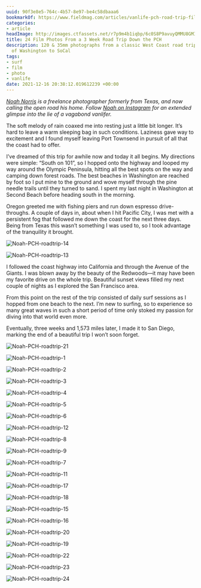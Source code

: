 ```yaml
---
uuid: 90f3e8e5-764c-4b57-8e97-be4c58dbaaa6
bookmarkOf: https://www.fieldmag.com/articles/vanlife-pch-road-trip-film
categories:
- article
headImage: http://images.ctfassets.net/r7p9m4b1iqbp/6c0S8P9avuyQMMU8GMIUsQ/3080d22133aafeef219dadcb948d59a7/Noah-PCH-roadtrip-10.jpg?w=1000
title: 24 Film Photos From a 3 Week Road Trip Down the PCH
description: 120 & 35mm photographs from a classic West Coast road trip from the top
  of Washington to SoCal
tags:
- surf
- film
- photo
- vanlife
date: 2021-12-16 20:38:12.019612239 +00:00
---
```


_[Noah Norris](http://noahanalog.com/) is a freelance photographer formerly from Texas, and now calling the open road his home. Follow [Noah on Instagram](https://www.instagram.com/noah.analog/) for an extended glimpse into the lie of a vagabond vanlifer._

The soft melody of rain coaxed me into resting just a little bit longer. It’s hard to leave a warm sleeping bag in such conditions. Laziness gave way to excitement and I found myself leaving Port Townsend in pursuit of all that the coast had to offer.

I’ve dreamed of this trip for awhile now and today it all begins. My directions were simple: “South on 101”, so I hopped onto the highway and looped my way around the Olympic Peninsula, hitting all the best spots on the way and camping down forest roads. The best beaches in Washington are reached by foot so I put mine to the ground and wove myself through the pine needle trails until they turned to sand. I spent my last night in Washington at Second Beach before heading south in the morning. 

Oregon greeted me with fishing piers and run down espresso drive-throughs. A couple of days in, about when I hit Pacific City, I was met with a persistent fog that followed me down the coast for the next three days. Being from Texas this wasn’t something I was used to, so I took advantage of the tranquility it brought. 

 ![Noah-PCH-roadtrip-14](//images.ctfassets.net/r7p9m4b1iqbp/45OZHN2CSkUggcEwwYOScC/049e27fa960bf02733ad944d8fd31216/Noah-PCH-roadtrip-14.jpg?w=10&q=1&fm=jpg&fl=progressive) 

 ![Noah-PCH-roadtrip-13](//images.ctfassets.net/r7p9m4b1iqbp/1Q4cqJinV2qmYsqEgMcQIy/d7565d60aac4f363338bc07d17e5f0d1/Noah-PCH-roadtrip-13.jpg?w=10&q=1&fm=jpg&fl=progressive) 

I followed the coast highway into California and through the Avenue of the Giants. I was blown away by the beauty of the Redwoods—it may have been my favorite drive on the whole trip. Beautiful sunset views filled my next couple of nights as I explored the San Francisco area.

From this point on the rest of the trip consisted of daily surf sessions as I hopped from one beach to the next. I’m new to surfing, so to experience so many great waves in such a short period of time only stoked my passion for diving into that world even more.

Eventually, three weeks and 1,573 miles later, I made it to San Diego, marking the end of a beautiful trip I won’t soon forget. 

 ![Noah-PCH-roadtrip-21](//images.ctfassets.net/r7p9m4b1iqbp/SV2BJigkUuuwk4CgYcyO/d4264663aa0a310f85af3ff9422cd086/Noah-PCH-roadtrip-21.jpg?w=10&q=1&fm=jpg&fl=progressive) 

 ![Noah-PCH-roadtrip-1](//images.ctfassets.net/r7p9m4b1iqbp/1f4Y6vgJZcGMkwsoq2IM0c/32d9c1f89f0aa05e9f1251e5d123a36c/Noah-PCH-roadtrip-1.jpg?w=10&q=1&fm=jpg&fl=progressive) 

 ![Noah-PCH-roadtrip-2](//images.ctfassets.net/r7p9m4b1iqbp/4UsuEsl0ikgS4aM8WWsIWO/c02345b73ffdd3085154fdc195f85ffc/Noah-PCH-roadtrip-2.jpg?w=10&q=1&fm=jpg&fl=progressive) 

 ![Noah-PCH-roadtrip-3](//images.ctfassets.net/r7p9m4b1iqbp/1cEawQpGy0Uq6oYEwOswEk/62d7d02481841eeab1ee3eb2546897a5/Noah-PCH-roadtrip-3.jpg?w=10&q=1&fm=jpg&fl=progressive) 

 ![Noah-PCH-roadtrip-4](//images.ctfassets.net/r7p9m4b1iqbp/4osZnngMR2eWu0qqiw28Kc/01b990fd2aaae9eae1ea6da9bf1b8af6/Noah-PCH-roadtrip-4.jpg?w=10&q=1&fm=jpg&fl=progressive) 

 ![Noah-PCH-roadtrip-5](//images.ctfassets.net/r7p9m4b1iqbp/49Pv39YeliugmCIgCcWU4o/4decdd3eff1d48056ad6d57ed5800cf0/Noah-PCH-roadtrip-5.jpg?w=10&q=1&fm=jpg&fl=progressive) 

 ![Noah-PCH-roadtrip-6](//images.ctfassets.net/r7p9m4b1iqbp/53R8BAntfio4GiUiMSOyAg/08644ec8c0112b234b8544c53eea2e81/Noah-PCH-roadtrip-6.jpg?w=10&q=1&fm=jpg&fl=progressive) 

 ![Noah-PCH-roadtrip-12](//images.ctfassets.net/r7p9m4b1iqbp/6q1td03Jp6sgwsMEUcsYEw/226bff06270597509c0a058330eceb38/Noah-PCH-roadtrip-12.jpg?w=10&q=1&fm=jpg&fl=progressive) 

 ![Noah-PCH-roadtrip-8](//images.ctfassets.net/r7p9m4b1iqbp/3TaqrlsE5aCsgs4ig6I6aK/489c14026085eb07b3e59b86794ef0c5/Noah-PCH-roadtrip-8.jpg?w=10&q=1&fm=jpg&fl=progressive) 

 ![Noah-PCH-roadtrip-9](//images.ctfassets.net/r7p9m4b1iqbp/4x9gddgXfqIe0weUAoCy2E/709d16fed5a3382d073079f915e95fd0/Noah-PCH-roadtrip-9.jpg?w=10&q=1&fm=jpg&fl=progressive) 

 ![Noah-PCH-roadtrip-7](//images.ctfassets.net/r7p9m4b1iqbp/1pROXv6PCMwEi0ssGsgeg0/30341fa575ce497f07a579b5d7826fca/Noah-PCH-roadtrip-7.jpg?w=10&q=1&fm=jpg&fl=progressive) 

 ![Noah-PCH-roadtrip-11](//images.ctfassets.net/r7p9m4b1iqbp/3eAF60sclGwe2waU8IG6CM/2e62c39f7a18125f7521ec09c54ef207/Noah-PCH-roadtrip-11.jpg?w=10&q=1&fm=jpg&fl=progressive) 

 ![Noah-PCH-roadtrip-17](//images.ctfassets.net/r7p9m4b1iqbp/6bAoprYEyAGQo0qSKE2wKU/035513cb104759d83535ad5bb4f946d1/Noah-PCH-roadtrip-17.jpg?w=10&q=1&fm=jpg&fl=progressive) 

 ![Noah-PCH-roadtrip-18](//images.ctfassets.net/r7p9m4b1iqbp/1GADRG2mUcaCC4mUiykmOe/7c203a7bdb65946701e663d431895b01/Noah-PCH-roadtrip-18.jpg?w=10&q=1&fm=jpg&fl=progressive) 

 ![Noah-PCH-roadtrip-15](//images.ctfassets.net/r7p9m4b1iqbp/4F7yCVgjT2uue0omse6cas/a7499a48d57a1a59a4ded15bf6dc7390/Noah-PCH-roadtrip-15.jpg?w=10&q=1&fm=jpg&fl=progressive) 

 ![Noah-PCH-roadtrip-16](//images.ctfassets.net/r7p9m4b1iqbp/5VDIh1zL32Igs4a084CMKC/7e5c550a7545f5df5925ec28d029ddec/Noah-PCH-roadtrip-16.jpg?w=10&q=1&fm=jpg&fl=progressive) 

 ![Noah-PCH-roadtrip-20](//images.ctfassets.net/r7p9m4b1iqbp/6LJuMRGaqIa2mgqkocI6GG/a72ea9777712d7363ea5ce0cfd215b7d/Noah-PCH-roadtrip-20.jpg?w=10&q=1&fm=jpg&fl=progressive) 

 ![Noah-PCH-roadtrip-19](//images.ctfassets.net/r7p9m4b1iqbp/23ufq9uVo8QOueAyww0Oyi/d2ee61ed19941f2b17f6eea07bb34a53/Noah-PCH-roadtrip-19.jpg?w=10&q=1&fm=jpg&fl=progressive) 

 ![Noah-PCH-roadtrip-22](//images.ctfassets.net/r7p9m4b1iqbp/7cRTaLYWfSsU4YME4yUWIu/5dfbd9b2cad001fa1f9fd7b396861767/Noah-PCH-roadtrip-22.jpg?w=10&q=1&fm=jpg&fl=progressive) 

 ![Noah-PCH-roadtrip-23](//images.ctfassets.net/r7p9m4b1iqbp/6y3WAdAXmwokkqYWWmyiYu/d8fcaa3a80e95e9b0652e3e3c865ca8d/Noah-PCH-roadtrip-23.jpg?w=10&q=1&fm=jpg&fl=progressive) 

 ![Noah-PCH-roadtrip-24](//images.ctfassets.net/r7p9m4b1iqbp/5nl2M4x9tuSMsEsekSGsuq/e6306297b673a7e9a47dc54b0ae4bec3/Noah-PCH-roadtrip-24.jpg?w=10&q=1&fm=jpg&fl=progressive)